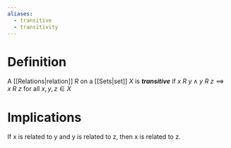 ```yaml
---
aliases:
  - transitive
  - transitivity
---
```

# Definition
A [[Relations|relation]] $R$ on a [[Sets|set]] $X$ is ___transitive___ if $x\ R\ y \land y\ R\ z \implies x\ R\ z$ for all $x, y, z \in X$
# Implications
If x is related to y and y is related to z, then x is related to z.
